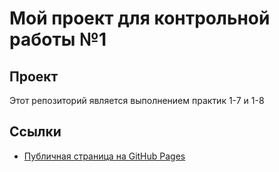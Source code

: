 # Мой проект для контрольной работы №1

## Проект
Этот репозиторий является выполнением практик 1-7 и 1-8

## Ссылки
- [Публичная страница на GitHub Pages](https://jackinevesuele.github.io/frontend-and-backend-practice/)